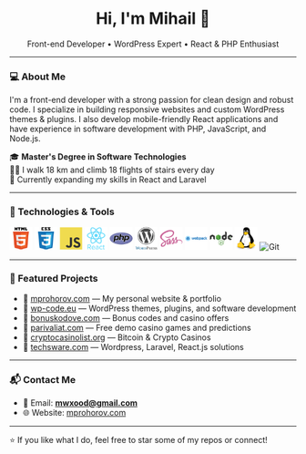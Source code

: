 <h1 align="center">Hi, I'm Mihail 👋</h1>
<p align="center">
  Front-end Developer • WordPress Expert • React & PHP Enthusiast
</p>

---

### 💻 About Me

I'm a front-end developer with a strong passion for clean design and robust code. I specialize in building responsive websites and custom WordPress themes & plugins. I also develop mobile-friendly React applications and have experience in software development with PHP, JavaScript, and Node.js.

🎓 **Master's Degree in Software Technologies**  
🏃‍♂️ I walk 18 km and climb 18 flights of stairs every day  
🌱 Currently expanding my skills in React and Laravel

---

### 🔧 Technologies & Tools

<p align="left">
  <img src="https://raw.githubusercontent.com/devicons/devicon/master/icons/html5/html5-original-wordmark.svg" alt="HTML5" width="40" height="40"/>
  <img src="https://raw.githubusercontent.com/devicons/devicon/master/icons/css3/css3-original-wordmark.svg" alt="CSS3" width="40" height="40"/>
  <img src="https://raw.githubusercontent.com/devicons/devicon/master/icons/javascript/javascript-original.svg" alt="JavaScript" width="40" height="40"/>
  <img src="https://raw.githubusercontent.com/devicons/devicon/master/icons/react/react-original-wordmark.svg" alt="React" width="40" height="40"/>
  <img src="https://raw.githubusercontent.com/devicons/devicon/master/icons/php/php-original.svg" alt="PHP" width="40" height="40"/>
  <img src="https://raw.githubusercontent.com/devicons/devicon/master/icons/wordpress/wordpress-original.svg" alt="WordPress" width="40" height="40"/>
  <img src="https://raw.githubusercontent.com/devicons/devicon/master/icons/sass/sass-original.svg" alt="Sass" width="40" height="40"/>
  <img src="https://raw.githubusercontent.com/devicons/devicon/master/icons/webpack/webpack-original-wordmark.svg" alt="Webpack" width="40" height="40"/>
  <img src="https://raw.githubusercontent.com/devicons/devicon/master/icons/nodejs/nodejs-original-wordmark.svg" alt="Node.js" width="40" height="40"/>
  <img src="https://raw.githubusercontent.com/devicons/devicon/master/icons/linux/linux-original.svg" alt="Linux" width="40" height="40"/>
  <img src="https://www.vectorlogo.zone/logos/git-scm/git-scm-icon.svg" alt="Git" width="40" height="40"/>
</p>

---

### 🧩 Featured Projects

- 🔗 [mprohorov.com](https://mprohorov.com) — My personal website & portfolio  
- 🔗 [wp-code.eu](https://wp-code.eu) — WordPress themes, plugins, and software development  
- 🔗 [bonuskodove.com](https://bonuskodove.com) — Bonus codes and casino offers  
- 🔗 [parivaliat.com](https://parivaliat.com) — Free demo casino games and predictions
- 🔗 [cryptocasinolist.org](https://cryptocasinolist.org) — Bitcoin & Crypto Casinos
-  🔗 [techsware.com](https://techsware.com) — Wordpress, Laravel, React.js solutions

---

### 📬 Contact Me

- 📧 Email: **mwxood@gmail.com**
- 🌐 Website: [mprohorov.com](https://mprohorov.com)

---

⭐ If you like what I do, feel free to star some of my repos or connect!

